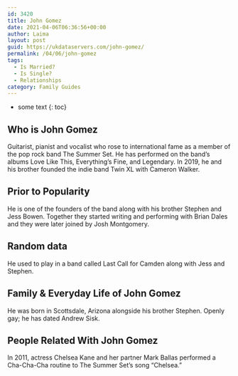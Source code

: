 ```yaml
---
id: 3420
title: John Gomez
date: 2021-04-06T06:36:56+00:00
author: Laima
layout: post
guid: https://ukdataservers.com/john-gomez/
permalink: /04/06/john-gomez
tags:
  - Is Married?
  - Is Single?
  - Relationships
category: Family Guides
---
```


* some text
{: toc}


## Who is John Gomez
                  
                  
                  
Guitarist, pianist and vocalist who rose to international fame as a member of the pop rock band The Summer Set. He has performed on the band&#8217;s albums Love Like This, Everything&#8217;s Fine, and Legendary. In 2019, he and his brother founded the indie band Twin XL with Cameron Walker.
                  
              
            
              
            
                
                
                
## Prior to Popularity
                  
                  
                  
He is one of the founders of the band along with his brother Stephen and Jess Bowen. Together they started writing and performing with Brian Dales and they were later joined by Josh Montgomery.
                  
              
            
              
            
                
                
                
## Random data
                  
                  
                  
He used to play in a band called Last Call for Camden along with Jess and Stephen.
                  
              
            
              
            
                
                
                
## Family & Everyday Life of John Gomez
                  
                  
                  
He was born in Scottsdale, Arizona alongside his brother Stephen. Openly gay; he has dated Andrew Sisk.
                  
              
            
              
            
                
                
                
## People Related With John Gomez
                  
                  
                  
In 2011, actress Chelsea Kane and her partner Mark Ballas performed a Cha-Cha-Cha routine to The Summer Set&#8217;s song &#8220;Chelsea.&#8221;
                  
              
            
              
            
                
              
            
              
              
            
            
              
            
          
          
          